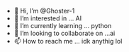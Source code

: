 - 👋 Hi, I’m @Ghoster-1
- 👀 I’m interested in ... AI
- 🌱 I’m currently learning ... python
- 💞️ I’m looking to collaborate on ...ai
- 📫 How to reach me ... idk anythig lol

<!---
Ghoster-1/Ghoster-1 is a ✨ special ✨ repository because its `README.md` (this file) appears on your GitHub profile.
You can click the Preview link to take a look at your changes.
--->
